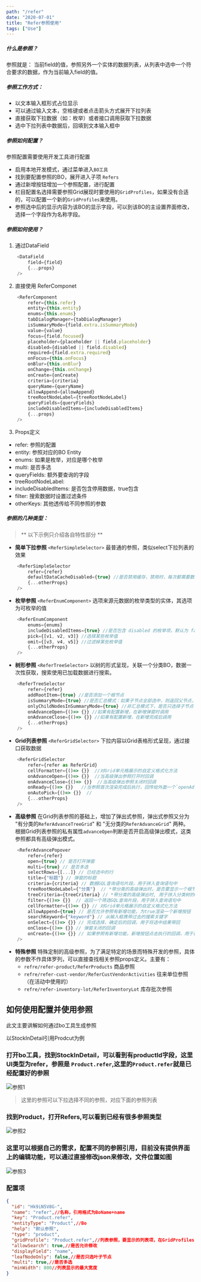 ```yaml
---
path: "/refer"
date: "2020-07-01"
title: "Refer参照使用"
tags: ["Use"]
---
```


##### 什么是参照？ #####
参照就是： 当前field的值，参照另外一个实体的数据列表，从列表中选中一个符合要求的数据，作为当前输入field的值。



##### 参照工作方式： #####
- 以文本输入框形式占位显示
- 可以通过输入文本，空格键或者点击箭头方式展开下拉列表
- 直接获取下拉数据（如：枚举）或者接口调用获取下拉数据
- 选中下拉列表中数据后，回填到文本输入框中



##### 参照如何配置？ #####

参照配置需要使用开发工具进行配置
- 启用本地开发模式，通过菜单进入`BO工具`
- 找到要配置参照的BO，展开进入子项 `Refers`
- 通过新增按钮增加一个参照配置，进行配置
- 栏目配置名选择需要参照Grid展现时要使用的`GridProfiles`，如果没有合适的，可以配置一个新的`GridProfiles`来使用。
- 参照选中后的显示内容为该BO的显示字段，可以到该BO的主设置界面修改，选择一个字段作为名称字段。



##### 参照如何使用？ #####

1. 通过DataField
``` javascript
    <DataField
	    field={field}
	    {...props}
    />
```

2. 直接使用 ReferComponet
``` javascript
    <ReferComponent
        refer={this.refer} 
        entity={this.entity}
        enums={this.enums}
        tabDialogManager={tabDialogManager}
        isSummaryMode={field.extra.isSummaryMode}
        value={value}
        focus={field.focused}
        placeholder={placeholder || field.placeholder}
        disabled={disabled || field.disabled}
        required={field.extra.required}
        onFocus={this.onFocus}
        onBlur={this.onBlur}
        onChange={this.onChange}
        onCreate={onCreate}
        criteria={criteria}
        queryName={queryName}
        allowAppend={allowAppend}
        treeRootNodeLabel={treeRootNodeLabel}
        queryFields={queryFields}
        includeDisabledItems={includeDisabledItems}
        {...props}
    />
```

3. Props定义
- refer: 参照的配置
- entity: 参照对应的BO Entity
- enums: 如果是枚举，对应是哪个枚举
- multi: 是否多选
- queryFields: 额外要查询的字段
- treeRootNodeLabel:
- includeDisabledItems: 是否包含停用数据，true包含
- filter: 搜索数据时设置过滤条件
- otherKeys: 其他透传给不同参照的参数




##### 参照的几种类型： #####

> ** 以下示例只介绍各自特性部分 **

- **简单下拉参照** `<ReferSimpleSelector>`
最普通的参照，类似select下拉列表的效果
```javascript
    <ReferSimpleSelector
        refer={refer}
        defaultDataCacheDisabled={true} //是否禁用缓存，禁用时，每次都需要数据请求
        {...otherProps}
    />
```

- **枚举参照** `<ReferEnumComponent>`
选项来源元数据的枚举类型的实体，其选项为可枚举的值
```javascript
    <ReferEnumComponent
        enums={enums}
        includeDisabledItems={true} //是否包含 disabled 的枚举项，默认为 false
        pick={[v1, v2, v3]} //选择某些枚举值
        omit={[v3, v4, v5]} //过滤掉某些枚举值
        {...otherProps}
    />
```

- **树形参照** `<ReferTreeSelector>`
以树的形式呈现，关联一个分类BO，数据一次性获取，搜索使用已加载数据进行搜索。
```javascript
    <ReferTreeSelector
        refer={refer}
        addRootItem={true} //是否添加一个根节点
        isSummaryMode={true} //是否汇总模式：如果子节点全部选中，则返回父节点，非汇总模式：返回底层根节点
        onlyChildNodesInSummaryMode={true} //非汇总模式下，是否只选择子节点
        onAdvanceOpen={()=> {}} //如果有配置新增，在新增弹窗时调用
        onAdvanceClose={()=> {}} //如果有配置新增，在新增完成后调用
        {...otherProps}
    />
```

- **Grid列表参照** `<ReferGridSelector>`
下拉内容以Grid表格形式呈现，通过接口获取数据
```javascript
    <ReferGridSelector
        refer={refer as ReferGrid}
        cellFormatter={()=> {}}  //对Grid单元格展示的自定义格式化方法
        onAdvanceOpen={()=> {}}  //当高级弹出参照打开时回调
        onAdvanceClose={()=> {}}  //当高级弹出参照关闭时回调
        onReady={()=> {}}   //当参照首次渲染完成后执行，回传给外面一个`openAdvance`打开高级参照的API
        onAutoPick={()=> {}}  //
        {...otherProps}
    />
```

- **高级参照**
在Grid列表参照的基础上，增加了弹出式参照，弹出式参照又分为 "有分类的`ReferAdvanceTreeGrid`" 和 "无分类的`ReferAdvanceGrid`" 两种。
根据Grid列表参照的私有属性`advanceOpen`判断是否开启高级弹出模式，这类参照都具有高级弹出模式。
```javascript
    <ReferAdvancePopover
        refer={refer}
        open={true} // 是否打开弹窗
        multi={true} // 是否多选
        selectRows={[...]} // 已经选中的行
        title={"标题"} // 弹窗的标题
        criteria={criteria} // 数据GQL查询语句片段，用于拼入查询语句中
        treeRootNodeLabel={"分类"}  // *带分类的高级弹出时，是否要显示一个根节点的label
        treeCriteria={treeCriteria} // *带分类的高级弹出时, 用于拼入分类树的GQL查询语句中
        filter={()=> {}}  // 返回一个筛选GQL查询片段，用于拼入查询语句中
        cellFormatter={()=> {}} // 对Grid单元格展示的自定义格式化方法
        allowAppend={true} // 是否允许参照有新增功能，为true渲染一个新增按钮
        searchKeyword={"keyword"} // 从输入框携带过去的搜索关键字
        onSelect={()=> {}} // 完成选择，确定后的回调，用于将选中结果带回
        onClose={()=> {}} // 弹窗关闭的回调
        onCreate={()=> {}} // 如果参照有新增功能，新增按钮点击执行的回调，用于新增UI的处理
    />
```

- **特殊参照**
特殊定制的高级参照，为了满足特定的场景而特殊开发的参照，具体的参数不作具体罗列，可以直接查找相关参照props定义。主要有：
  - `refre/refer-product/ReferProducts` 商品参照
  - `refre/refer-cust-vendor/ReferCustVendorActivities` 往来单位参照（在活动中使用的）
  - `refre/refer-inventory-lot/ReferInventoryLot` 库存批次参照

## 如何使用配置并使用参照
此文主要讲解如何通过bo工具生成参照

以StockInDetail引用Prodcut为例

### 打开bo工具，找到StockInDetail，可以看到有productId字段，这里UI类型为refer，参照是 `Product.refer`,这里的`Product.refer`就是已经配置好的参照
![参照1](../assets/refer1.png)
> 这里的参照可以下拉选择不同的参照，对应下面的参照列表

### 找到Product，打开Refers,可以看到已经有很多参照类型
![参照2](../assets/refer2.png)

### 这里可以根据自己的需求，配置不同的参照引用，目前没有提供界面上的编辑功能，可以通过直接修改json来修改，文件位置如图
![参照3](../assets/refer3.png)

### 配置项
```json
{
  "id": "Hk9iN5V8G-",
  "name": "refer",//名称，引用格式为BoName+name
  "key": "Product.refer",
  "entityType": "Product",//Bo
  "help": "默认参照",
  "type": "product",
  "gridProfile": "Product.refer",//列表参照，要显示的列表项，在GridProfiles中配置
  "allowSearch": true,//是否允许修改
  "displayField": "name",
  "leafNodeOnly": false,//是否只选叶子节点
  "multi": true,//是否多选
  "minWidth": 800//列表显示的最大宽度
}
```

